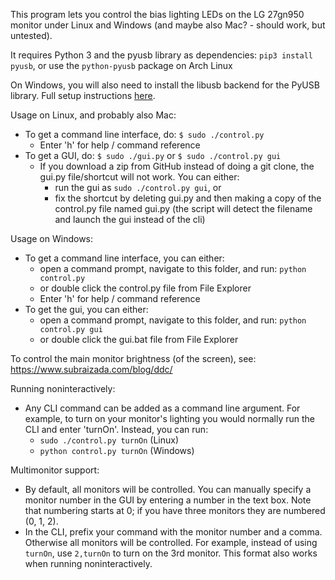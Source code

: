 This program lets you control the bias lighting LEDs on the LG 27gn950 monitor under Linux and Windows (and maybe also Mac? - should work, but untested).

It requires Python 3 and the pyusb library as dependencies: `pip3 install pyusb`, or use the `python-pyusb` package on Arch Linux

On Windows, you will also need to install the libusb backend for the PyUSB library. Full setup instructions [here](https://github.com/subraizada3/27gn950controller/blob/master/windows-setup.md).


Usage on Linux, and probably also Mac:
- To get a command line interface, do: `$ sudo ./control.py`
  - Enter 'h' for help / command reference
- To get a GUI, do: `$ sudo ./gui.py` or `$ sudo ./control.py gui`
  - If you download a zip from GitHub instead of doing a git clone, the gui.py file/shortcut will not work. You can either:
    - run the gui as `sudo ./control.py gui`, or
    - fix the shortcut by deleting gui.py and then making a copy of the control.py file named gui.py (the script will detect the filename and launch the gui instead of the cli)


Usage on Windows:
- To get a command line interface, you can either:
  - open a command prompt, navigate to this folder, and run: `python control.py`
  - or double click the control.py file from File Explorer
  - Enter 'h' for help / command reference
- To get the gui, you can either:
  - open a command prompt, navigate to this folder, and run: `python control.py gui`
  - or double click the gui.bat file from File Explorer


To control the main monitor brightness (of the screen), see:
  https://www.subraizada.com/blog/ddc/


Running noninteractively:
- Any CLI command can be added as a command line argument. For example, to turn on your monitor's lighting you would normally run the CLI and enter 'turnOn'. Instead, you can run:
  - `sudo ./control.py turnOn` (Linux)
  - `python control.py turnOn` (Windows)

Multimonitor support:
- By default, all monitors will be controlled. You can manually specify a monitor number in the GUI by entering a number in the text box. Note that numbering starts at 0; if you have three monitors they are numbered (0, 1, 2).
- In the CLI, prefix your command with the monitor number and a comma. Otherwise all monitors will be controlled. For example, instead of using `turnOn`, use `2,turnOn` to turn on the 3rd monitor. This format also works when running noninteractively.
